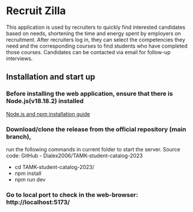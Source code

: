 # Recruit Zilla
This application is used by recruiters to quickly find interested candidates based on needs, shortening the time and energy spent by employers on recruitment. After recruiters log in, they can select the competencies they need and the corresponding courses to find students who have completed those courses. Candidates can be contacted via email for follow-up interviews.

## Installation and start up

### Before installing the web application, ensure that there is Node.js(v18.18.2) installed
[Node.js and npm installation guide](https://docs.npmjs.com/downloading-and-installing-node-js-and-npm)

### Download/clone the release from the official repository (main branch),
run the following commands in current folder to start the server.
Source code: GitHub - Dialex2006/TAMK-student-catalog-2023 
- cd TAMK-student-catalog-2023/
- npm install
- npm run dev

### Go to local port to check in the web-browser: http://localhost:5173/
